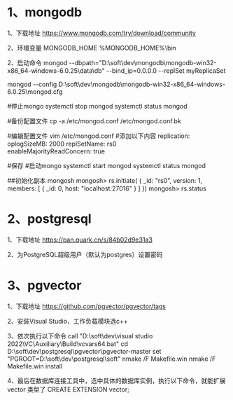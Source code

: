 # 1、mongodb

1、下载地址
https://www.mongodb.com/try/download/community

2、环境变量
MONGODB_HOME
%MONGODB_HOME%\bin

2、启动命令
mongod --dbpath="D:\soft\dev\mongodb\mongodb-win32-x86_64-windows-6.0.25\data\db" --bind_ip=0.0.0.0  --replSet myReplicaSet

mongod --config D:\soft\dev\mongodb\mongodb-win32-x86_64-windows-6.0.25\mongod.cfg

#停止mongo
systemctl stop mongod
systemctl status mongod
 
#备份配置文件
cp -a  /etc/mongod.conf /etc/mongod.conf.bk
 
#编辑配置文件
vim  /etc/mongod.conf
#添加以下内容
replication:
  oplogSizeMB: 2000
  replSetName: rs0   
  enableMajorityReadConcern: true
 
#保存
#启动mongo
systemctl start mongod
systemctl status mongod
 
 
##初始化副本
mongosh
mongosh> rs.initiate( { _id: "rs0", version: 1, members: [ { _id: 0, host: "localhost:27016" } ] })
mongosh> rs.status
 
# 2、postgresql
1、下载地址
https://pan.quark.cn/s/84b02d9e31a3

2、为PostgreSQL超级用户（默认为postgres）设置密码

# 3、pgvector
1、下载地址
https://github.com/pgvector/pgvector/tags

2、安装Visual Studio，工作负载模块选c++

3、依次执行以下命令
call "D:\soft\dev\visual studio 2022\VC\Auxiliary\Build\vcvars64.bat"
cd D:\soft\dev\postgresql\pgvector\pgvector-master
set "PGROOT=D:\soft\dev\postgresql\soft"
nmake /F Makefile.win
nmake /F Makefile.win install

4、最后在数据库连接工具中，选中具体的数据库实例，执行以下命令，就能扩展 vector 类型了
CREATE EXTENSION vector;
